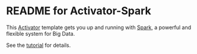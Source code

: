 # README for Activator-Spark

This [Activator](http://typesafe.com/activator) template gets you up and running with [Spark](http://spark.apache.org/), a powerful and flexible system for Big Data.

See the [tutorial](tutorial/README.md) for details.
